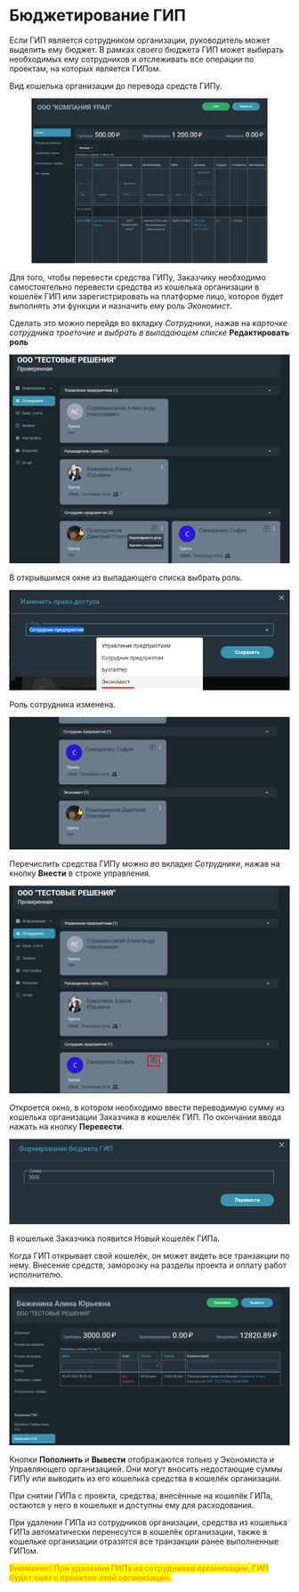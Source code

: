 # Бюджетирование ГИП

Если ГИП является сотрудником организации, руководитель может выделить ему бюджет. В рамках своего бюджета ГИП может выбирать необходимых ему сотрудников и отслеживать все операции по проектам, на которых является ГИПом.

Вид кошелька организации до перевода средств ГИПу.

<figure><img src="../../gitbook/assets/image (820).png" alt=""><figcaption></figcaption></figure>

Для того, чтобы перевести средства ГИПу, Заказчику необходимо самостоятельно перевести средства из кошелька организации в кошелёк ГИП или зарегистрировать на платформе лицо, которое будет выполнять эти функции и назначить ему роль _Экономист_.

Сделать это можно перейдя во вкладку _Сотрудники_, нажав на _карточке сотрудника троеточие и выбрать в выпадающем списке_ **Редактировать роль**&#x20;

![](<../../gitbook/assets/image (830).png>)

В открывшимся окне из выпадающего списка выбрать роль.

![](<../../gitbook/assets/image (864).png>)

Роль сотрудника изменена.

![](<../../gitbook/assets/image (865).png>)

Перечислить средства ГИПу можно _во_ вкладке _Сотрудники_, нажав на кнопку **Внести** в строке управлени&#x44F;_._&#x20;

![](<../../gitbook/assets/image (1502).png>)

_&#x41E;_&#x442;кроется окно, в котором необходимо ввести переводимую сумму из кошелька организации Заказчика в кошелёк ГИП. По окончании ввода нажать на кнопку **Перевести**.

![](<../../gitbook/assets/image (832).png>)

В кошельке Заказчика появится Новый кошелёк ГИПа.

Когда ГИП открывает свой кошелёк, он может видеть все транзакции по нему. Внесение средств, заморозку на разделы проекта и оплату работ исполнителю.

![](<../../gitbook/assets/image (1191).png>)

Кнопки **Пополнить** и **Вывести** отображаются только у Экономиста и Управляющего организацией. Они могут вносить недостающие суммы ГИПу или выводить из его кошелька средства в кошелёк организации.&#x20;

При снятии ГИПа с проекта, средства, внесённые на кошелёк ГИПа, остаются у него в кошельке и доступны ему для расходования.

При удалении ГИПа из сотрудников организации, средства из кошелька ГИПа автоматически перенесутся в кошелёк организации, также в кошельке организации отразятся все транзакции ранее выполненные ГИПом.&#x20;

<mark style="color:orange;">**Внимание! При удалении ГИПа из сотрудников организации, ГИП будет снят с проектов этой организации.**</mark>
